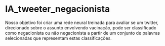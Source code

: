 # IA_tweeter_negacionista
Nosso objetivo foi criar uma rede neural treinada para avaliar se um twitter, direcionado sobre o assunto envolvendo vacinação, pode ser classificado como negacionista ou não negacionista a partir de um conjunto de palavras selecionadas que representam estas classificações.

